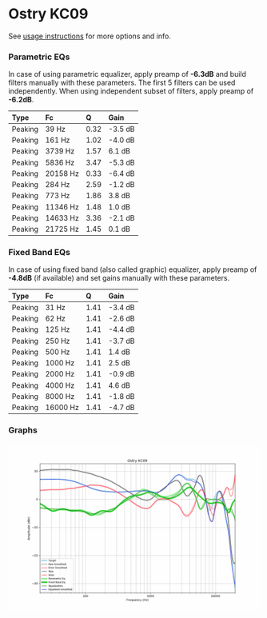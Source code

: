 # Ostry KC09
See [usage instructions](https://github.com/jaakkopasanen/AutoEq#usage) for more options and info.

### Parametric EQs
In case of using parametric equalizer, apply preamp of **-6.3dB** and build filters manually
with these parameters. The first 5 filters can be used independently.
When using independent subset of filters, apply preamp of **-6.2dB**.

| Type    | Fc       |    Q | Gain    |
|:--------|:---------|:-----|:--------|
| Peaking | 39 Hz    | 0.32 | -3.5 dB |
| Peaking | 161 Hz   | 1.02 | -4.0 dB |
| Peaking | 3739 Hz  | 1.57 | 6.1 dB  |
| Peaking | 5836 Hz  | 3.47 | -5.3 dB |
| Peaking | 20158 Hz | 0.33 | -6.4 dB |
| Peaking | 284 Hz   | 2.59 | -1.2 dB |
| Peaking | 773 Hz   | 1.86 | 3.8 dB  |
| Peaking | 11346 Hz | 1.48 | 1.0 dB  |
| Peaking | 14633 Hz | 3.36 | -2.1 dB |
| Peaking | 21725 Hz | 1.45 | 0.1 dB  |

### Fixed Band EQs
In case of using fixed band (also called graphic) equalizer, apply preamp of **-4.8dB**
(if available) and set gains manually with these parameters.

| Type    | Fc       |    Q | Gain    |
|:--------|:---------|:-----|:--------|
| Peaking | 31 Hz    | 1.41 | -3.4 dB |
| Peaking | 62 Hz    | 1.41 | -2.6 dB |
| Peaking | 125 Hz   | 1.41 | -4.4 dB |
| Peaking | 250 Hz   | 1.41 | -3.7 dB |
| Peaking | 500 Hz   | 1.41 | 1.4 dB  |
| Peaking | 1000 Hz  | 1.41 | 2.5 dB  |
| Peaking | 2000 Hz  | 1.41 | -0.9 dB |
| Peaking | 4000 Hz  | 1.41 | 4.6 dB  |
| Peaking | 8000 Hz  | 1.41 | -1.8 dB |
| Peaking | 16000 Hz | 1.41 | -4.7 dB |

### Graphs
![](./Ostry%20KC09.png)